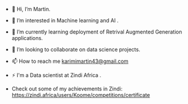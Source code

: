 - 👋 Hi, I’m Martin.
- 👀 I’m interested in Machine learning and AI .
- 🌱 I’m currently learning deployment of Retrival Augmented Generation applications.
- 💞️ I’m looking to collaborate on data science projects.
- 📫 How to reach me karimimartin43@gmail.com
- ⚡ I'm a Data scientist at Zindi Africa .

- Check out some of my achievements in Zindi: https://zindi.africa/users/Koome/competitions/certificate

<!---
KoomeMartin/KoomeMartin is a ✨ special ✨ repository because its `README.md` (this file) appears on your GitHub profile.
You can click the Preview link to take a look at your changes.
--->
